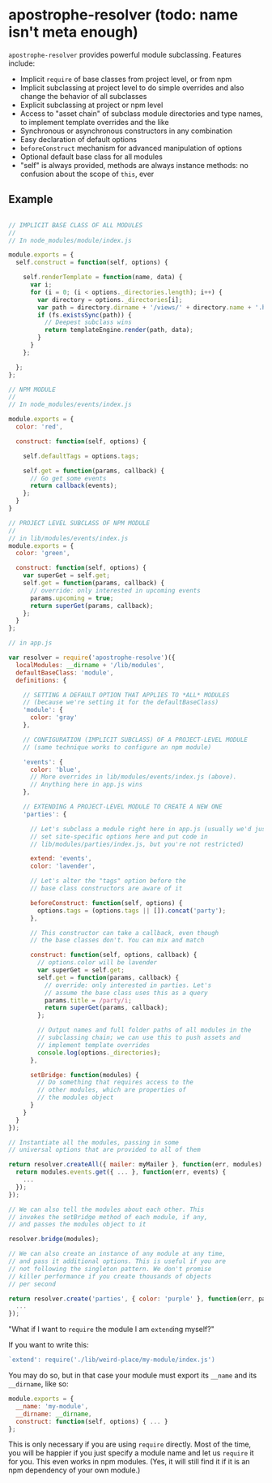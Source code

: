 # apostrophe-resolver (todo: name isn't meta enough)

`apostrophe-resolver` provides powerful module subclassing. Features include:

* Implicit `require` of base classes from project level, or from npm
* Implicit subclassing at project level to do simple overrides and also change the behavior of all subclasses
* Explicit subclassing at project or npm level
* Access to "asset chain" of subclass module directories and type names, to implement template overrides and the like
* Synchronous or asynchronous constructors in any combination
* Easy declaration of default options
* `beforeConstruct` mechanism for advanced manipulation of options
* Optional default base class for all modules
* "self" is always provided, methods are always instance methods: no confusion about the scope of `this`, ever

## Example

```javascript

// IMPLICIT BASE CLASS OF ALL MODULES
//
// In node_modules/module/index.js

module.exports = {
  self.construct = function(self, options) {

    self.renderTemplate = function(name, data) {
      var i;
      for (i = 0; (i < options._directories.length); i++) {
        var directory = options._directories[i];
        var path = directory.dirname + '/views/' + directory.name + '.html';
        if (fs.existsSync(path)) {
          // Deepest subclass wins
          return templateEngine.render(path, data);
        }
      }
    };

  };
};

// NPM MODULE
//
// In node_modules/events/index.js

module.exports = {
  color: 'red',

  construct: function(self, options) {

    self.defaultTags = options.tags;

    self.get = function(params, callback) {
      // Go get some events
      return callback(events);
    };
  }
}

// PROJECT LEVEL SUBCLASS OF NPM MODULE
//
// in lib/modules/events/index.js
module.exports = {
  color: 'green',

  construct: function(self, options) {
    var superGet = self.get;
    self.get = function(params, callback) {
      // override: only interested in upcoming events
      params.upcoming = true;
      return superGet(params, callback);
    };
  }
};

// in app.js

var resolver = require('apostrophe-resolve')({
  localModules: __dirname + '/lib/modules',
  defaultBaseClass: 'module',
  definitions: {

    // SETTING A DEFAULT OPTION THAT APPLIES TO *ALL* MODULES
    // (because we're setting it for the defaultBaseClass)
    'module': {
      color: 'gray'
    },

    // CONFIGURATION (IMPLICIT SUBCLASS) OF A PROJECT-LEVEL MODULE
    // (same technique works to configure an npm module)

    'events': {
      color: 'blue',
      // More overrides in lib/modules/events/index.js (above).
      // Anything here in app.js wins
    },

    // EXTENDING A PROJECT-LEVEL MODULE TO CREATE A NEW ONE
    'parties': {

      // Let's subclass a module right here in app.js (usually we'd just
      // set site-specific options here and put code in
      // lib/modules/parties/index.js, but you're not restricted)

      extend: 'events',
      color: 'lavender',

      // Let's alter the "tags" option before the
      // base class constructors are aware of it

      beforeConstruct: function(self, options) {
        options.tags = (options.tags || []).concat('party');
      },

      // This constructor can take a callback, even though
      // the base classes don't. You can mix and match

      construct: function(self, options, callback) {
        // options.color will be lavender
        var superGet = self.get;
        self.get = function(params, callback) {
          // override: only interested in parties. Let's
          // assume the base class uses this as a query
          params.title = /party/i;
          return superGet(params, callback);
        };

        // Output names and full folder paths of all modules in the
        // subclassing chain; we can use this to push assets and
        // implement template overrides
        console.log(options._directories);
      },

      setBridge: function(modules) {
        // Do something that requires access to the
        // other modules, which are properties of
        // the modules object
      }
    }
  }
});

// Instantiate all the modules, passing in some
// universal options that are provided to all of them

return resolver.createAll({ mailer: myMailer }, function(err, modules) {
  return modules.events.get({ ... }, function(err, events) {
    ...
  });
});

// We can also tell the modules about each other. This
// invokes the setBridge method of each module, if any,
// and passes the modules object to it

resolver.bridge(modules);

// We can also create an instance of any module at any time,
// and pass it additional options. This is useful if you are
// not following the singleton pattern. We don't promise
// killer performance if you create thousands of objects
// per second

return resolver.create('parties', { color: 'purple' }, function(err, party) {
  ...
});
```

"What if I want to `require` the module I am `extend`ing myself?"

If you want to write this:

```javascript
`extend': require('./lib/weird-place/my-module/index.js')
```

You may do so, but in that case your module must export its `__name` and its `__dirname`, like so:

```javascript
module.exports = {
  __name: 'my-module',
  __dirname: __dirname,
  construct: function(self, options) { ... }
};
```

This is only necessary if you are using `require` directly. Most of the time, you will be happier if you just specify a module name and let us `require` it for you. This even works in npm modules. (Yes, it will still find it if it is an npm dependency of your own module.)
